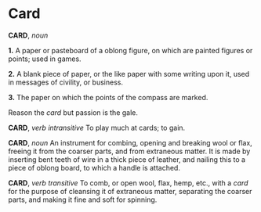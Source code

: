 # Card

**CARD**, _noun_

**1.** A paper or pasteboard of a oblong figure, on which are painted figures or points; used in games.

**2.** A blank piece of paper, or the like paper with some writing upon it, used in messages of civility, or business.

**3.** The paper on which the points of the compass are marked.

Reason the _card_ but passion is the gale.

**CARD**, _verb intransitive_ To play much at cards; to gain.

**CARD**, _noun_ An instrument for combing, opening and breaking wool or flax, freeing it from the coarser parts, and from extraneous matter. It is made by inserting bent teeth of wire in a thick piece of leather, and nailing this to a piece of oblong board, to which a handle is attached.

**CARD**, _verb transitive_ To comb, or open wool, flax, hemp, etc., with a _card_ for the purpose of cleansing it of extraneous matter, separating the coarser parts, and making it fine and soft for spinning.